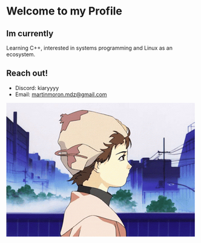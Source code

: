 # Welcome to my Profile
## Im currently 
Learning C++, interested in systems programming and Linux as an ecosystem.  
## Reach out!
- Discord: kiaryyyy
- Email: martinmoron.mdz@gmail.com

![alt text](https://github.com/Kiaryy/Kiaryy/blob/main/lain.gif?raw=true)

<!---
Kiaryy/Kiaryy is a ✨ special ✨ repository because its `README.md` (this file) appears on your GitHub profile.
You can click the Preview link to take a look at your changes.
--->
